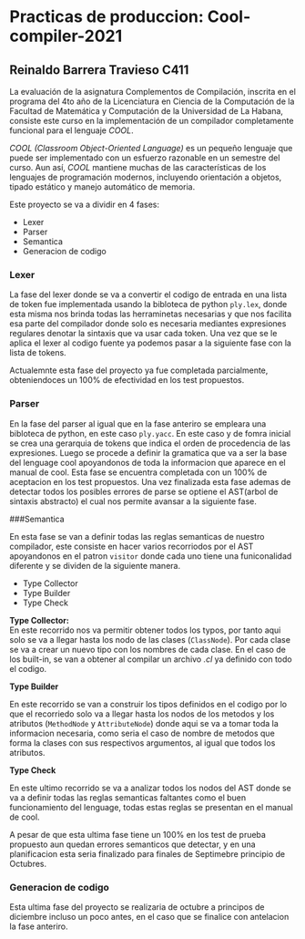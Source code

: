 
# Practicas de produccion: Cool-compiler-2021

## Reinaldo Barrera Travieso C411  

La evaluación de la asignatura Complementos de Compilación, inscrita en el programa del 4to año de la Licenciatura en Ciencia de la Computación de la Facultad de Matemática y Computación de la
Universidad de La Habana, consiste este curso en la implementación de un compilador completamente
funcional para el lenguaje _COOL_.

_COOL (Classroom Object-Oriented Language)_ es un pequeño lenguaje que puede ser implementado con un esfuerzo razonable en un semestre del curso. Aun así, _COOL_ mantiene muchas de las características de los lenguajes de programación modernos, incluyendo orientación a objetos, tipado estático y manejo automático de memoria.

Este proyecto se va a dividir en 4 fases:

* Lexer
* Parser
* Semantica
* Generacion de codigo
  
### Lexer

La fase del lexer donde se va a convertir el codigo de entrada en una lista de token fue implementada usando la bibloteca de python ```ply.lex```, donde esta misma nos brinda todas las herraminetas necesarias y que nos facilita esa parte del compilador donde solo es necesaria mediantes expresiones regulares denotar la sintaxis que va usar cada token. Una vez que se le aplica el lexer al codigo fuente ya podemos pasar a la siguiente fase con la lista de tokens.

Actualemnte esta fase del proyecto ya fue completada parcialmente, obteniendoces un 100% de efectividad en los test propuestos.

### Parser

En la fase del parser al igual que en la fase anteriro se empleara una bibloteca de python, en este caso ```ply.yacc```. En este caso y de fomra inicial se crea una gerarquia de tokens que indica el orden de procedencia de las expresiones. Luego se procede a definir la gramatica que va a ser la base del lenguage cool apoyandonos de toda la informacion que aparece en el manual de cool. Esta fase se encuentra completada con un 100% de aceptacion en los test propuestos. Una vez finalizada esta fase ademas de detectar todos los posibles errores de parse se optiene el AST(arbol de sintaxis abstracto) el cual nos permite avansar a la siguiente fase.

###Semantica

En esta fase se van a definir todas las reglas semanticas de nuestro compilador, este consiste en hacer varios recorriodos por el AST apoyandonos en el patron ```visitor``` donde cada uno tiene una funiconalidad diferente y se dividen de la siguiente manera.

* Type Collector
* Type Builder
* Type Check

**Type Collector:**  
En este recorrido nos va permitir obtener todos los typos, por tanto aqui solo se va a llegar hasta los nodo de las clases (```ClassNode```). Por cada clase se va a crear un nuevo tipo con los nombres de cada clase. En el caso de los built-in, se van a obtener al compilar un archivo *.cl* ya definido con todo el codigo.

**Type Builder**

En este recorrido se van a construir los tipos definidos en el codigo por lo que el recorriedo solo va a llegar hasta los nodos de los metodos y los atributos (```MethodNode``` y ```AttributeNode```) donde aqui se va a tomar toda la informacion necesaria, como seria el caso de nombre de metodos que forma la clases con sus respectivos argumentos, al igual que todos los atributos.

**Type Check**

En este ultimo recorrido se va a analizar todos los nodos del AST donde se va a definir todas las reglas semanticas faltantes como el buen funcionamiento del lenguage, todas estas reglas se presentan en el manual de cool.

A pesar de que esta ultima fase tiene un 100% en los test de prueba propuesto aun quedan errores semanticos que detectar, y en una planificacion esta seria finalizado para finales de Septimebre principio de Octubres.

### Generacion de codigo 

Esta ultima fase del proyecto se realizaria de octubre a principos de diciembre incluso un poco antes, en el caso que se finalice con antelacion la fase anteriro. 